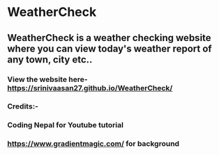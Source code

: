 # WeatherCheck
## WeatherCheck is a weather checking website where you can view today's weather report of any town, city etc.. 
### View the website here- https://srinivaasan27.github.io/WeatherCheck/
### Credits:-
### Coding Nepal for Youtube tutorial
### https://www.gradientmagic.com/ for background

